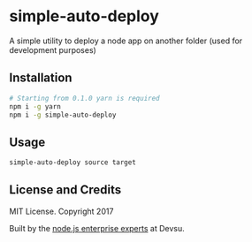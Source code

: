 # simple-auto-deploy
A simple utility to deploy a node app on another folder (used for development purposes)

## Installation

```bash
# Starting from 0.1.0 yarn is required
npm i -g yarn
npm i -g simple-auto-deploy
```

## Usage

```bash
simple-auto-deploy source target
```

## License and Credits

MIT License. Copyright 2017 

Built by the [node.js enterprise experts](https://devsu.com) at Devsu.
